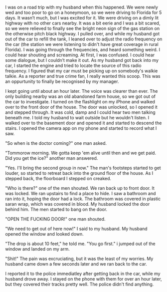 I was on a road trip with my husband when this happened. We were newly wed and too poor to go on a honeymoon, so we were driving to Florida for 5 days. It wasn’t much, but I was excited for it. We were driving on a dimly lit highway with no other cars nearby. It was a bit eerie and I was a bit scared, so we were relieved to finally see the bright neon sign of the gas station on the otherwise pitch black highway. I pulled over, and while my husband got out of the car to refill the tank, I leaned over to adjust the radio frequency on the car (the station we were listening to didn't have great coverage in rural Florida). I was going through the frequencies, and heard something weird. I could hear shouting and screaming. At first, I was confused. I could hear some dialogue, but I couldn’t make it out. As my husband got back into my car, I started the engine and tried to locate the source of this radio frequency. I figured that my car must be picking up on somebody's walkie talkie. As a reporter and true crime fan, I really wanted this scoop. This was an oppurtunity to finally be recognised by my manager. 

I kept going until about an hour later. The voice was clearer than ever. The only building nearby was an old abandoned farm house, so we got out of the car to investigate. I turned on the flashlight on my iPhone and walked over to the front door of the house. The door was unlocked, so I opened it and stepped through. It was cold, damp and I could hear two men talking beneath me. I told my husband to wait outside but he wouldn't listen. I walked over to the basement door and opened it and started  to descend the stairs. I opened the camera app on my phone and started to record what I saw. 

  "So when is the doctor coming?" one man asked.

  "Tommorow morning. We gotta keep 'em alive until then and we get paid. Did you get the ice?" another man answered.

  "Yes. I'll bring the second group in now." The man's footsteps started to get louder, so started to retreat back into the ground floor of the house. As I stepped back, the floorboard I stepped on creaked.

  "Who is there?" one of the men shouted. We ran back up to front door. It was locked. We ran upstairs to find a place to hide. I saw a bathroom and ran into it, hoping the door had a lock. The bathroom was covered in plastic saran wrap, which was covered in blood. My husband locked the door behind him. The men started to bang on the door.

  "OPEN THE FUCKING DOOR!" one man shouted.

  "We need to get out of here now!" I said to my husband. My husband opened the window and looked down. 

  "The drop is about 10 feet," he told me. "You go first." i jumped out of the window and landed on my arm.

  "Shit!" The pain was excruciating, but it was the least of my worries. My husband came down a few seconds later and we ran back to the car.

I reported it to the police immediatley after getting back in the car, while my husband drove away. I stayed on the phone with them for over an hour later, but they covered their tracks pretty well. The police didn't find anything.